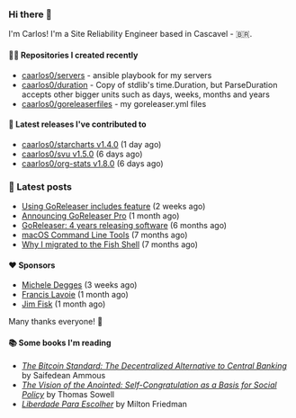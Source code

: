 ### Hi there 👋

I'm Carlos! I'm a Site Reliability Engineer based in Cascavel - 🇧🇷.

#### 👨‍💻 Repositories I created recently
- [caarlos0/servers](https://github.com/caarlos0/servers) - ansible playbook for my servers
- [caarlos0/duration](https://github.com/caarlos0/duration) - Copy of stdlib&#39;s time.Duration, but ParseDuration accepts other bigger units such as days, weeks, months and years
- [caarlos0/goreleaserfiles](https://github.com/caarlos0/goreleaserfiles) - my goreleaser.yml files

#### 🚀 Latest releases I've contributed to


- [caarlos0/starcharts v1.4.0](https://github.com/caarlos0/starcharts/releases/tag/v1.4.0) (1 day ago)
- [caarlos0/svu v1.5.0](https://github.com/caarlos0/svu/releases/tag/v1.5.0) (6 days ago)
- [caarlos0/org-stats v1.8.0](https://github.com/caarlos0/org-stats/releases/tag/v1.8.0) (6 days ago)

### 📄 Latest posts
- [Using GoReleaser includes feature](https://carlosbecker.com/posts/goreleaser-includes/) (2 weeks ago)
- [Announcing GoReleaser Pro](https://carlosbecker.com/posts/goreleaser-pro/) (1 month ago)
- [GoReleaser: 4 years releasing software](https://carlosbecker.com/posts/goreleaser-4-years/) (6 months ago)
- [macOS Command Line Tools](https://carlosbecker.com/posts/xcode-select/) (7 months ago)
- [Why I migrated to the Fish Shell](https://carlosbecker.com/posts/fish/) (7 months ago)

#### ❤️ Sponsors
- [Michele Degges](https://github.com/mdeggies) (3 weeks ago)
- [Francis Lavoie](https://github.com/francislavoie) (1 month ago)
- [Jim Fisk](https://github.com/jimafisk) (1 month ago)

Many thanks everyone! 🙏

#### 📚 Some books I'm reading
- _[The Bitcoin Standard: The Decentralized Alternative to Central Banking](https://www.goodreads.com/book/show/48989175-the-bitcoin-standard)_ by Saifedean Ammous
- _[The Vision of the Anointed: Self-Congratulation as a Basis for Social Policy](https://www.goodreads.com/book/show/3044.The_Vision_of_the_Anointed)_ by Thomas Sowell
- _[Liberdade Para Escolher](https://www.goodreads.com/book/show/17238591-liberdade-para-escolher)_ by Milton Friedman
